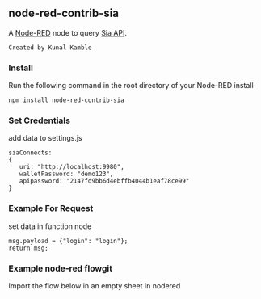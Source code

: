 ## node-red-contrib-sia

A [Node-RED](http://nodered.org) node to query [Sia API](https://sia.tech/docs/).

    Created by Kunal Kamble

### Install

Run the following command in the root directory of your Node-RED install

    npm install node-red-contrib-sia


### Set Credentials

   add data to settings.js

    siaConnects:
    {
       uri: "http://localhost:9980",
       walletPassword: "demo123",
       apipassword: "2147fd9bb6d4ebffb4044b1eaf78ce99"
    }


### Example For Request

   set data in function node

    msg.payload = {"login": "login"};
    return msg;


### Example node-red flowgit 

Import the flow below in an empty sheet in nodered

